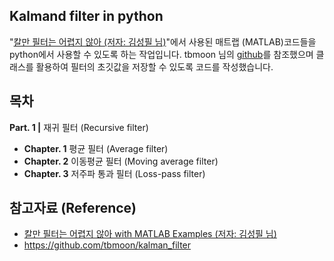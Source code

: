 ## Kalmand filter in python
"[칼만 필터는 어렵지 않아 (저자: 김성필 님)](http://www.hanbit.co.kr/store/books/look.php?p_code=B4956047798)"에서 사용된 매트랩 (MATLAB)코드들을 python에서 사용할 수 있도록 하는 작업입니다. tbmoon 님의 [github](https://github.com/tbmoon/kalman_filter/blob/master/README.md)를 참조했으며 클래스를 활용하여 필터의 초깃값을 저장할 수 있도록 코드를 작성했습니다.

## 목차
**Part. 1 |** 재귀 필터 (Recursive filter)  
+ **Chapter. 1**  평균 필터 (Average filter)
+ **Chapter. 2**  이동평균 필터 (Moving average filter)
+ **Chapter. 3**  저주파 통과 필터 (Loss-pass filter)


## 참고자료 (Reference)
* [칼만 필터는 어렵지 않아 with MATLAB Examples (저자: 김성필 님)](http://www.hanbit.co.kr/store/books/look.php?p_code=B4956047798)
* https://github.com/tbmoon/kalman_filter
